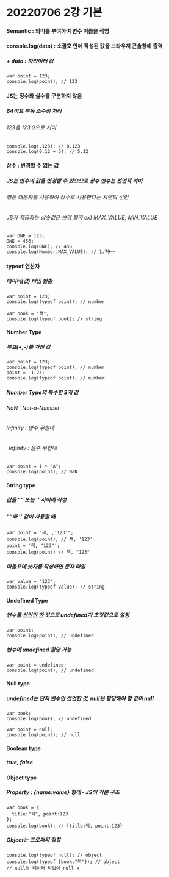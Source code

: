 # 20220706 2강 기본 

#### Semantic : 의미를 부여하여 변수 이름을 작명

#### console.log(data) : 소괄호 안에 작성된 값을 브라우저 콘솔창에 출력
##### + data : 파라미터 값

```
var point = 123;
console.log(point); // 123
```

#### JS는 정수와 실수를 구분하지 않음
##### 64비트 부동 소수점 처리
###### 123을 123.0으로 처리

```
console.log(.123); // 0.123
console.log(0.12 + 5); // 5.12
```
#### 상수 : 변경할 수 없는 값
##### JS는 변수의 값을 변경할 수 있으므로 상수 변수는 선언적 의미
###### 영문 대문자를 사용하여 상수로 사용한다는 시맨틱 선언
###### JS가 제공화는 상숫값은 변경 불가 ex) MAX_VALUE, MIN_VALUE
```
var ONE = 123;
ONE = 456;
console.log(ONE); // 456
console.log(Number.MAX_VALUE); // 1.79~~
```
#### typeof 연산자
##### 데이터(값) 타입 반환
```
var point = 123;
console.log(typeof point); // number

var book = "책";
console.log(typeof book); // string
```
#### Number Type
##### 부호(+,-)를 가진 값

```
var point = 123;
console.log(typeof point); // number
point = -1.23;
console.log(typeof point); // number
```
##### Number Type의 특수한 3개 값
###### NaN : Not-a-Number
###### Infinity : 양수 무한대
###### -Infinity : 음수 무한대

```
var point = 1 * "A";
console.log(point); // NaN
```
#### String type
##### 값을 "" 또는 '' 사이에 작성
##### ""와 '' 같이 사용할 때
```
var point = "책, ,'123'";
console.log(point); // 책, '123'
point = '책, "123"';
console.log(point) // 책, "123"
```
##### 따옴표에 숫자를 작성하면 문자 타입
```
var value = "123";
console.log(typeof value); // string
```
#### Undefined Type
##### 변수를 선언만 한 것으로 undefined가 초깃값으로 설정
```
var point;
console.log(point); // undefined
```
##### 변수에 undefined 할당 가능
```
var point = undefined;
console.log(point); // undefined
```
#### Null type
##### undefined는 단지 변수만 선언한 것, null은 할당해야 할 값이 null

```
var book;
console.log(book); // undefined

var point = null;
console.log(point); // null
```
#### Boolean type
##### true, false

#### Object type
##### Property : {name:value} 형태 - JS의 기본 구조
```
var book = {
  title:"책", point:123
};
console.log(book); // {title:책, point:123}
```
##### Object는 프로퍼티 집합

```
console.log(typeof null); // object
console.log(typeof {book:"책"}); // object
// null의 데이터 타입이 null x
```

